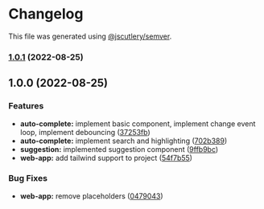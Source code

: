 # Changelog

This file was generated using [@jscutlery/semver](https://github.com/jscutlery/semver).

### [1.0.1](https://github.com/ubirajaramneto/d33l/compare/v1.0.0...v1.0.1) (2022-08-25)

## 1.0.0 (2022-08-25)


### Features

* **auto-complete:** implement basic component, implement change event loop, implement debouncing ([37253fb](https://github.com/ubirajaramneto/d33l/commit/37253fbcc41f8bac2a78fa18b55cf7c239b20066))
* **auto-complete:** implement search and highlighting ([702b389](https://github.com/ubirajaramneto/d33l/commit/702b38905b0f6222e84275b0047ac29d90229b42))
* **suggestion:** implemented suggestion component ([9ffb9bc](https://github.com/ubirajaramneto/d33l/commit/9ffb9bc695891add9b04d8f007c7bb958941a7fd))
* **web-app:** add tailwind support to project ([54f7b55](https://github.com/ubirajaramneto/d33l/commit/54f7b55b1b316168d513cf0d46420ae222876d22))


### Bug Fixes

* **web-app:** remove placeholders ([0479043](https://github.com/ubirajaramneto/d33l/commit/0479043d2a491c7e26a51c62f23463c970cc2f9e))
